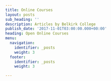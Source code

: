 ```yaml
---
title: Online Courses
layout: posts
sub_heading: ''
description: Articles by Belkirk College
publish_date: '2017-11-01T03:00:00.000+00:00'
heading: Open Online Courses
menu:
  navigation:
    identifier: _posts
    weight: 3
  footer:
    identifier: _posts
    weight: 3

---
```


